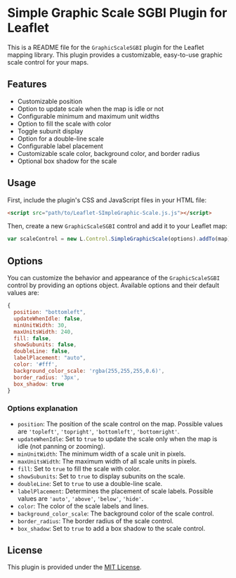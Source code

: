 # Simple Graphic Scale SGBI Plugin for Leaflet

This is a README file for the `GraphicScaleSGBI` plugin for the Leaflet mapping library. This plugin provides a customizable, easy-to-use graphic scale control for your maps.

## Features

- Customizable position
- Option to update scale when the map is idle or not
- Configurable minimum and maximum unit widths
- Option to fill the scale with color
- Toggle subunit display
- Option for a double-line scale
- Configurable label placement
- Customizable scale color, background color, and border radius
- Optional box shadow for the scale

## Usage

First, include the plugin's CSS and JavaScript files in your HTML file:

```html
<script src="path/to/Leaflet-SImpleGraphic-Scale.js.js"></script>
```

Then, create a new `GraphicScaleSGBI` control and add it to your Leaflet map:

```javascript
var scaleControl = new L.Control.SimpleGraphicScale(options).addTo(map);
```

## Options

You can customize the behavior and appearance of the `GraphicScaleSGBI` control by providing an options object. Available options and their default values are:

```javascript
{
  position: "bottomleft",
  updateWhenIdle: false,
  minUnitWidth: 30,
  maxUnitsWidth: 240,
  fill: false,
  showSubunits: false,
  doubleLine: false,
  labelPlacement: "auto",
  color: '#fff',
  background_color_scale: 'rgba(255,255,255,0.6)',
  border_radius: '3px',
  box_shadow: true
}
```

### Options explanation

- `position`: The position of the scale control on the map. Possible values are `'topleft'`, `'topright'`, `'bottomleft'`, `'bottomright'`.
- `updateWhenIdle`: Set to `true` to update the scale only when the map is idle (not panning or zooming).
- `minUnitWidth`: The minimum width of a scale unit in pixels.
- `maxUnitsWidth`: The maximum width of all scale units in pixels.
- `fill`: Set to `true` to fill the scale with color.
- `showSubunits`: Set to `true` to display subunits on the scale.
- `doubleLine`: Set to `true` to use a double-line scale.
- `labelPlacement`: Determines the placement of scale labels. Possible values are `'auto'`, `'above'`, `'below'`, `'hide'`.
- `color`: The color of the scale labels and lines.
- `background_color_scale`: The background color of the scale control.
- `border_radius`: The border radius of the scale control.
- `box_shadow`: Set to `true` to add a box shadow to the scale control.

## License

This plugin is provided under the [MIT License](https://opensource.org/licenses/MIT).
